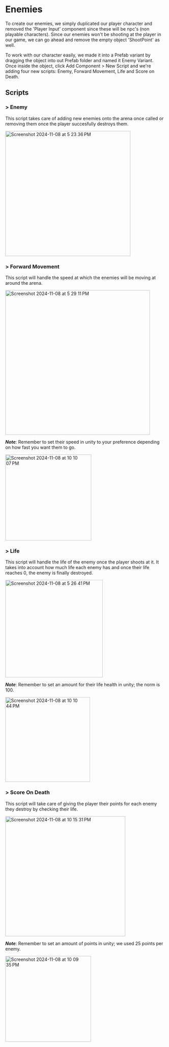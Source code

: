 # Enemies 

To create our enemies, we simply duplicated our player character and removed the 'Player Input' component since these will be npc's (non playable characters). Since our enemies won't be shooting at the player in our game, we can go ahead and remove the empty object 'ShootPoint' as well.

To work with our character easily, we made it into a Prefab variant by dragging the object into out Prefab folder and named it Enemy Variant. Once inside the object, click Add Component > New Script and we're adding four new scripts: Enemy, Forward Movement, Life and Score on Death.

## Scripts 

### > Enemy

This script takes care of adding new enemies onto the arena once called or removing them once the player succesfully destroys them.

<img width="393" alt="Screenshot 2024-11-08 at 5 23 36 PM" src="https://github.com/user-attachments/assets/509e22a9-c958-43bb-ae01-9571477541dc">


### > Forward Movement

This script will handle the speed at which the enemies will be moving at around the arena.

<img width="454" alt="Screenshot 2024-11-08 at 5 29 11 PM" src="https://github.com/user-attachments/assets/d4502d24-ad70-40b3-9235-16cd96c787c3">


___Note___: Remember to set their speed in unity to your preference depending on how fast you want them to go.

<img width="270" alt="Screenshot 2024-11-08 at 10 10 07 PM" src="https://github.com/user-attachments/assets/43170abb-4326-4bb9-b04b-42f108812b9c">


### > Life

This script will handle the life of the enemy once the player shoots at it. It takes into account how much life each enemy has and once their life reaches 0, the enemy is finally destroyed.

<img width="306" alt="Screenshot 2024-11-08 at 5 26 41 PM" src="https://github.com/user-attachments/assets/f59c2cda-f754-4632-bff3-a44a1e07b646">

  
  
___Note___: Remember to set an amount for their life health in unity; the norm is 100.

<img width="266" alt="Screenshot 2024-11-08 at 10 10 44 PM" src="https://github.com/user-attachments/assets/e2571dc9-dee8-4ffb-a5be-0615662b2212">



### > Score On Death

This script will take care of giving the player their points for each enemy they destroy by checking their life.


<img width="377" alt="Screenshot 2024-11-08 at 10 15 31 PM" src="https://github.com/user-attachments/assets/5c43b62d-ea77-49e4-ada1-0287216ca249">


___Note___: Remember to set an amount of points in unity; we used 25 points per enemy.

<img width="269" alt="Screenshot 2024-11-08 at 10 09 35 PM" src="https://github.com/user-attachments/assets/3dcaa81c-7753-4083-bd5f-b46b9c811aec">


